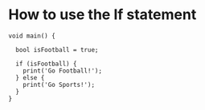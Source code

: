 # How to use the If statement
```
void main() {

  bool isFootball = true;

  if (isFootball) {
    print('Go Football!');
  } else {
    print('Go Sports!');
  }
}
```
